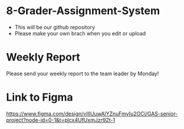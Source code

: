 # 8-Grader-Assignment-System
* This will be our github repository
* Please make your own brach when you edit or upload

# Weekly Report
Please send your weekly report to the team leader by Monday!

# Link to Figma
https://www.figma.com/design/vlIIUuwAlYZnuFmyIu2OCi/GAS-senior-project?node-id=0-1&t=plcx4UfUxmJzr92t-1
